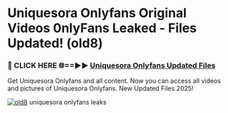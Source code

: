 # Uniquesora Onlyfans Original Videos 0nlyFans Leaked - Files Updated! (old8)

<h3>🔴 CLICK HERE 🌐==►► <a href="https://tinyurl.com/4seja8ks" rel="nofollow">Uniquesora Onlyfans Updated Files</a></h3>

Get Uniquesora Onlyfans and all content. Now you can access all videos and pictures of Uniquesora Onlyfans. New Updated Files 2025!

[![old8](https://i.imgur.com/EWjZXRe.gif)](https://tinyurl.com/4seja8ks)
uniquesora onlyfans leaks